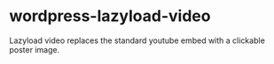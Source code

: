 wordpress-lazyload-video
========================

Lazyload video replaces the standard youtube embed with a clickable poster image.
